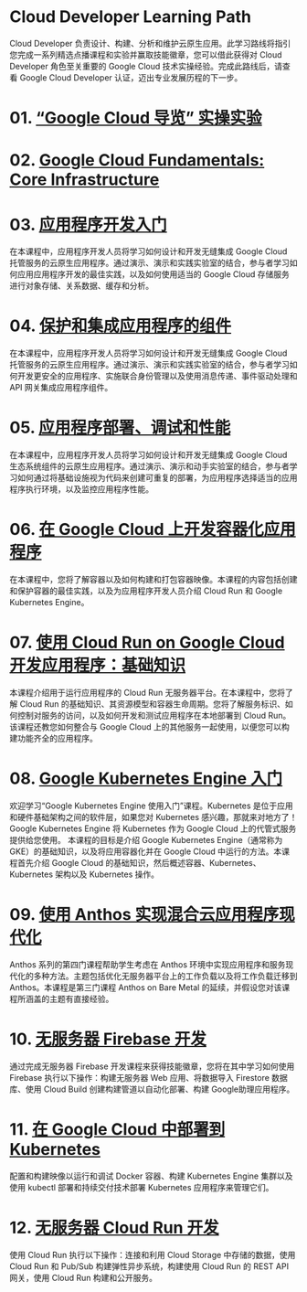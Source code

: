 # Cloud Developer Learning Path
Cloud Developer 负责设计、构建、分析和维护云原生应用。此学习路线将指引您完成一系列精选点播课程和实验并赢取技能徽章，您可以借此获得对 Cloud Developer 角色至关重要的 Google Cloud 技术实操经验。完成此路线后，请查看 Google Cloud Developer 认证，迈出专业发展历程的下一步。

# 01. [“Google Cloud 导览” 实操实验](../labs/GSP282.md)

# 02. [Google Cloud Fundamentals: Core Infrastructure](../CloudEngineerLearningPath/GoogleCloudFundamentals_CoreInfrastructure.md)

# 03. [应用程序开发入门](./GettingStarted_ApplicationDevelopment.md)
在本课程中，应用程序开发人员将学习如何设计和开发无缝集成 Google Cloud 托管服务的云原生应用程序。通过演示、演示和实践实验室的结合，参与者学习如何应用应用程序开发的最佳实践，以及如何使用适当的 Google Cloud 存储服务进行对象存储、关系数据、缓存和分析。

# 04. [保护和集成应用程序的组件](./SecuringIntegratingComponents.md)
在本课程中，应用程序开发人员将学习如何设计和开发无缝集成 Google Cloud 托管服务的云原生应用程序。通过演示、演示和实践实验室的结合，参与者学习如何开发更安全的应用程序、实施联合身份管理以及使用消息传递、事件驱动处理和 API 网关集成应用程序组件。

# 05. [应用程序部署、调试和性能](./AppDeploymentDebuggingPerformance.md)
在本课程中，应用程序开发人员将学习如何设计和开发无缝集成 Google Cloud 生态系统组件的云原生应用程序。通过演示、演示和动手实验室的结合，参与者学习如何通过将基础设施视为代码来创建可重复的部署，为应用程序选择适当的应用程序执行环境，以及监控应用程序性能。

# 06. [在 Google Cloud 上开发容器化应用程序](./DevelopingContainerizedApplications.md)
在本课程中，您将了解容器以及如何构建和打包容器映像。本课程的内容包括创建和保护容器的最佳实践，以及为应用程序开发人员介绍 Cloud Run 和 Google Kubernetes Engine。

# 07. [使用 Cloud Run on Google Cloud 开发应用程序：基础知识](./DevelopAppwithCloudRun.md)
本课程介绍用于运行应用程序的 Cloud Run 无服务器平台。在本课程中，您将了解 Cloud Run 的基础知识、其资源模型和容器生命周期。您将了解服务标识、如何控制对服务的访问，以及如何开发和测试应用程序在本地部署到 Cloud Run。该课程还教您如何整合与 Google Cloud 上的其他服务一起使用，以便您可以构建功能齐全的应用程序。

# 08. [Google Kubernetes Engine 入门](../CloudEngineerLearningPath/GettingStartedWithGKE.md)
欢迎学习“Google Kubernetes Engine 使用入门”课程。Kubernetes 是位于应用和硬件基础架构之间的软件层，如果您对 Kubernetes 感兴趣，那就来对地方了！Google Kubernetes Engine 将 Kubernetes 作为 Google Cloud 上的代管式服务提供给您使用。 本课程的目标是介绍 Google Kubernetes Engine（通常称为 GKE）的基础知识，以及将应用容器化并在 Google Cloud 中运行的方法。本课程首先介绍 Google Cloud 的基础知识，然后概述容器、Kubernetes、Kubernetes 架构以及 Kubernetes 操作。

# 09. [使用 Anthos 实现混合云应用程序现代化](./HybridCloudModernizingAppwithAnthos.md)
Anthos 系列的第四门课程帮助学生考虑在 Anthos 环境中实现应用程序和服务现代化的多种方法。主题包括优化无服务器平台上的工作负载以及将工作负载迁移到 Anthos。本课程是第三门课程 Anthos on Bare Metal 的延续，并假设您对该课程所涵盖的主题有直接经验。

# 10. [无服务器 Firebase 开发](./ServerlessFirebaseDevelopment.md)
通过完成无服务器 Firebase 开发课程来获得技能徽章，您将在其中学习如何使用 Firebase 执行以下操作：构建无服务器 Web 应用、将数据导入 Firestore 数据库、使用 Cloud Build 创建构建管道以自动化部署、构建 Google助理应用程序。

# 11. [在 Google Cloud 中部署到 Kubernetes](./DeployKubernetes.md)
配置和构建映像以运行和调试 Docker 容器、构建 Kubernetes Engine 集群以及使用 kubectl 部署和持续交付技术部署 Kubernetes 应用程序来管理它们。

# 12. [无服务器 Cloud Run 开发](./ServerlessCloudRunDevelopment.md)
使用 Cloud Run 执行以下操作：连接和利用 Cloud Storage 中存储的数据，使用 Cloud Run 和 Pub/Sub 构建弹性异步系统，构建使用 Cloud Run 的 REST API 网关，使用 Cloud Run 构建和公开服务。